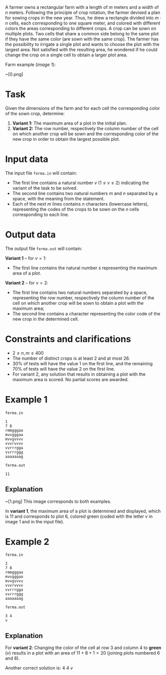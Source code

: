 A farmer owns a rectangular farm with a length of $m$ meters and a width of $n$ meters. Following the principle of crop rotation, the farmer devised a plan for sowing crops in the new year. Thus, he drew a rectangle divided into $m \cdot n$ cells, each corresponding to one square meter, and colored with different colors the areas corresponding to different crops. A crop can be sown on multiple plots. Two cells that share a common side belong to the same plot if they have the same color (are sown with the same crop). The farmer has the possibility to irrigate a single plot and wants to choose the plot with the largest area. Not satisfied with the resulting area, he wondered if he could change the crop on a single cell to obtain a larger plot area.

Farm example (_image 1_):

~[0.png]

# Task

Given the dimensions of the farm and for each cell the corresponding color of the sown crop, determine:

1. **Variant 1:** The maximum area of a plot in the initial plan.
2. **Variant 2:** The row number, respectively the column number of the cell on which another crop will be sown and the corresponding color of the new crop in order to obtain the largest possible plot.

# Input data

The input file `ferma.in` will contain:

* The first line contains a natural number $v$ ($1 \leq v \leq 2$) indicating the variant of the task to be solved.
* The second line contains two natural numbers $m$ and $n$ separated by a space, with the meaning from the statement.
* Each of the next $m$ lines contains $n$ characters (lowercase letters), representing the codes of the crops to be sown on the $n$ cells corresponding to each line.

# Output data

The output file `ferma.out` will contain:

**Variant 1** – for $v=1$:
* The first line contains the natural number $s$ representing the maximum area of a plot.

**Variant 2** – for $v=2$:
* The first line contains two natural numbers separated by a space, representing the row number, respectively the column number of the cell on which another crop will be sown to obtain a plot with the maximum area;
* The second line contains a character representing the color code of the new crop in the determined cell.

# Constraints and clarifications

* $2 \leq n, m \leq 400$
* The number of distinct crops is at least $2$ and at most $26$.
* $30\%$ of tests will have the value $1$ on the first line, and the remaining $70\%$ of tests will have the value $2$ on the first line.
* For variant $2$, any solution that results in obtaining a plot with the maximum area is scored. No partial scores are awarded.

# Example 1

`ferma.in`
```
1
7 8
rmmgggaa
mvvgggaa
mvvgvvvv
vvvrvvvv
vvrrrgga
vvrrrggg
aaaaaaag
```

`ferma.out`
```
11
```

## Explanation

~[1.png]
This image corresponds to both examples.

In **variant 1**, the maximum area of a plot is determined and displayed, which is $11$ and corresponds to plot $6$, colored green (coded with the letter $v$ in image 1 and in the input file).

# Example 2

`ferma.in`
```
2
7 8
rmmgggaa
mvvgggaa
mvvgvvvv
vvvrvvvv
vvrrrgga
vvrrrggg
aaaaaaag
```

`ferma.out`
```
3 4
v
```

## Explanation

For **variant 2**:
Changing the color of the cell at row $3$ and column $4$ to **green** ($v$) results in a plot with an area of $11+8+1=20$ (joining plots numbered $6$ and $8$).

Another correct solution is:
$4 \ 4$
$v$